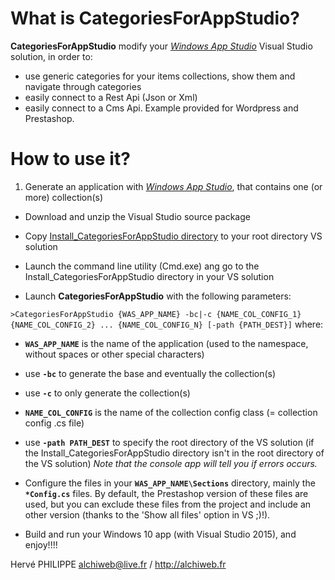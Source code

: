 # What is **CategoriesForAppStudio**?
**CategoriesForAppStudio** modify your [*Windows App Studio*](http://appstudio.windows.com) Visual Studio solution, in order to:
 - use generic categories for your items collections, show them and navigate through categories
 - easily connect to a Rest Api (Json or Xml)
 - easily connect to a Cms Api. Example provided for Wordpress and Prestashop.
 
# How to use it?
 1. Generate an application with [*Windows App Studio*](http://appstudio.windows.com), that contains one (or more) collection(s)
 
- Download and unzip the Visual Studio source package
 
- Copy [Install_CategoriesForAppStudio directory](Install_CategoriesForAppStudio) to your root directory VS solution
 
- Launch the command line utility (Cmd.exe) ang go to the Install_CategoriesForAppStudio directory in your VS solution
 
- Launch **CategoriesForAppStudio** with the following parameters:
 
`>CategoriesForAppStudio {WAS_APP_NAME} -bc|-c {NAME_COL_CONFIG_1} {NAME_COL_CONFIG_2} ... {NAME_COL_CONFIG_N} [-path {PATH_DEST}]`
 where:
  - **`WAS_APP_NAME`** is the name of the application (used to the namespace, without spaces or other special characters)
  - use **`-bc`** to generate the base and eventually the collection(s)
  - use **`-c`** to only generate the collection(s)
  - **`NAME_COL_CONFIG`** is the name of the collection config class (= collection config .cs file)
  - use **`-path PATH_DEST`** to specify the root directory of the VS solution (if the Install_CategoriesForAppStudio directory isn't in the root directory of the VS solution)
*Note that the console app will tell you if errors occurs.*
   
- Configure the files in your **`WAS_APP_NAME\Sections`** directory, mainly the **`*Config.cs`** files.
 By default, the Prestashop version of these files are used, but you can exclude these files from the project and include an other version (thanks to the 'Show all files' option in VS ;)!).
 
- Build and run your Windows 10 app (with Visual Studio 2015), and enjoy!!!!

Hervé PHILIPPE 
alchiweb@live.fr / http://alchiweb.fr